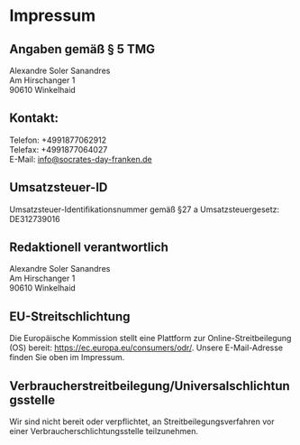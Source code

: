 # Impressum

## Angaben gemäß § 5 TMG

Alexandre Soler Sanandres<br />
Am Hirschanger 1<br />
90610 Winkelhaid

## Kontakt:
Telefon: +4991877062912<br />
Telefax: +4991877064027<br />
E-Mail: info@socrates-day-franken.de

## Umsatzsteuer-ID
Umsatzsteuer-Identifikationsnummer gemäß §27 a Umsatzsteuergesetz: <br />
DE312739016

## Redaktionell verantwortlich
Alexandre Soler Sanandres<br />
Am Hirschanger 1<br />
90610 Winkelhaid

## EU-Streitschlichtung
Die Europäische Kommission stellt eine Plattform zur Online-Streitbeilegung (OS) bereit: https://ec.europa.eu/consumers/odr/.
Unsere E-Mail-Adresse finden Sie oben im Impressum.

## Verbraucherstreitbeilegung/Universalschlichtungsstelle
Wir sind nicht bereit oder verpflichtet, an Streitbeilegungsverfahren vor einer Verbraucherschlichtungsstelle teilzunehmen.
